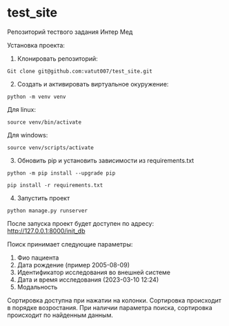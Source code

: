 # test_site
Репозиторий тествого задания Интер Мед

Установка проекта:

1. Клонировать репозиторий:
```
Git clone git@github.com:vatut007/test_site.git
```

2. Создать и активировать виртуальное окуружение:

```
python -m venv venv
```

Для linux:
```
source venv/bin/activate
```

Для windows:
```
source venv/scripts/activate
```

3. Обновить pip и установить зависимости из requirements.txt
```
python -m pip install --upgrade pip

pip install -r requirements.txt

```

4. Запустить проект 

```
python manage.py runserver

```

После запуска проект будет доступен по адресу: http://127.0.0.1:8000/init_db

Поиск принимает следующие параметры:

1) Фио пациента
2) Дата рождение (пример 2005-08-09)
3) Идентификатор исследования во внешней системе
4) Дата и время исследования (2023-03-10 12:24)
5) Модальность

Сортировка доступна при нажатии на колонки. Сортировка происходит в порядке возростания. При наличии параметра поиска, сортировка происходит по найденным данным.